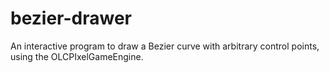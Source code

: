 # bezier-drawer
An interactive program to draw a Bezier curve with arbitrary control points, using the OLCPIxelGameEngine.
